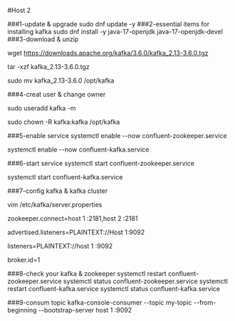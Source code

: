 #Host 2

###1-update & upgrade
sudo dnf update -y
###2-essential items for installing kafka
sudo dnf install -y java-17-openjdk java-17-openjdk-devel
###3-download & unzip

wget https://downloads.apache.org/kafka/3.6.0/kafka_2.13-3.6.0.tgz

tar -xzf kafka_2.13-3.6.0.tgz

sudo mv kafka_2.13-3.6.0 /opt/kafka


###4-creat user & change owner

sudo useradd kafka -m

sudo chown -R kafka:kafka /opt/kafka

###5-enable service
systemctl enable --now confluent-zookeeper.service

systemctl enable --now confluent-kafka.service


###6-start service
systemctl start confluent-zookeeper.service

systemctl start confluent-kafka.service


###7-config kafka & kafka cluster

vim /etc/kafka/server.properties

zookeeper.connect=host 1 :2181,host 2 :2181

advertised.listeners=PLAINTEXT://Host 1:9092

listeners=PLAINTEXT://host 1 :9092

broker.id=1

###8-check your kafka & zookeeper
systemctl restart confluent-zookeeper.service
systemctl status confluent-zookeeper.service
systemctl restart confluent-kafka.service
systemctl status confluent-kafka.service

###9-consum topic
kafka-console-consumer --topic my-topic --from-beginning --bootstrap-server host 1 :9092
